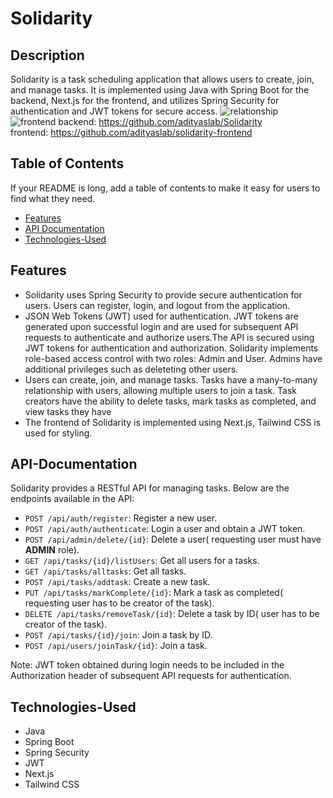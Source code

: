
# Solidarity

## Description

Solidarity is a task scheduling application that allows users to create, join, and manage tasks. It is implemented using Java with Spring Boot for the backend, Next.js for the frontend, and utilizes Spring Security for authentication and JWT tokens for secure access.
![relationship](https://user-images.githubusercontent.com/71747119/234400343-ae0bd278-fd59-4ada-9b90-dc4044b586db.png)
![frontend](https://user-images.githubusercontent.com/71747119/234400369-d342866f-8f18-4c4f-b684-f23194038899.png)
backend: https://github.com/adityaslab/Solidarity
<br>
frontend: https://github.com/adityaslab/solidarity-frontend


## Table of Contents

If your README is long, add a table of contents to make it easy for users to find what they need.
- [Features](#Features)
- [API Documentation](#API-Documentation)
- [Technologies-Used](#Technologies-Used)

## Features
-   Solidarity uses Spring Security to provide secure authentication for users. Users can register, login, and logout from the application.
-   JSON Web Tokens (JWT) used for authentication. JWT tokens are generated upon successful login and are used for subsequent API requests to authenticate and authorize users.The API is secured using JWT tokens for authentication and authorization. Solidarity implements role-based access control with two roles: Admin and User. Admins have additional privileges such as deleteting other users.
-   Users can create, join, and manage tasks. Tasks have a many-to-many relationship with users, allowing multiple users to join a task. Task creators have the ability to delete tasks, mark tasks as completed, and view tasks they have
-   The frontend of Solidarity is implemented using Next.js, Tailwind CSS is used for styling.

## API-Documentation

Solidarity provides a RESTful API for managing tasks. Below are the endpoints available in the API:

-   `POST /api/auth/register`: Register a new user.
-   `POST /api/auth/authenticate`: Login a user and obtain a JWT token.
-   `POST /api/admin/delete/{id}`: Delete a user( requesting user must have **ADMIN** role).
-   `GET /api/tasks/{id}/listUsers`: Get all users for a tasks.
-   `GET /api/tasks/alltasks`: Get all tasks.
-   `POST /api/tasks/addtask`: Create a new task.
-   `PUT /api/tasks/markComplete/{id}`: Mark a task as completed( requesting user has to be creator of the task).
-   `DELETE /api/tasks/removeTask/{id}`: Delete a task by ID( user has to be creator of the task).
-   `POST /api/tasks/{id}/join`: Join a task by ID.
-   `POST /api/users/joinTask/{id}`: Join a task.


Note: JWT token obtained during login needs to be included in the Authorization header of subsequent API requests for authentication.



## Technologies-Used

-   Java
-   Spring Boot
-   Spring Security
-   JWT
-   Next.js
-   Tailwind CSS
